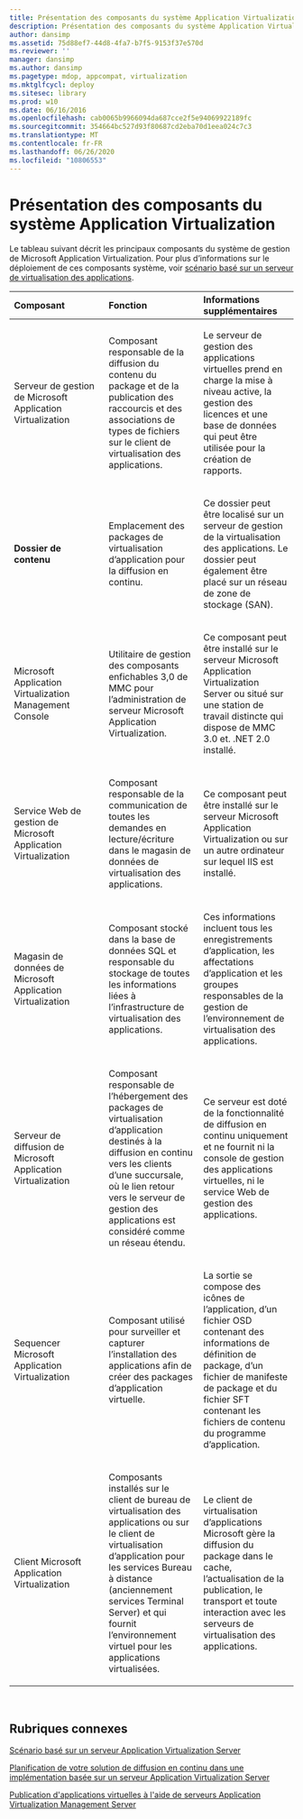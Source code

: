 ```yaml
---
title: Présentation des composants du système Application Virtualization
description: Présentation des composants du système Application Virtualization
author: dansimp
ms.assetid: 75d88ef7-44d8-4fa7-b7f5-9153f37e570d
ms.reviewer: ''
manager: dansimp
ms.author: dansimp
ms.pagetype: mdop, appcompat, virtualization
ms.mktglfcycl: deploy
ms.sitesec: library
ms.prod: w10
ms.date: 06/16/2016
ms.openlocfilehash: cab0065b9966094da687cce2f5e94069922189fc
ms.sourcegitcommit: 354664bc527d93f80687cd2eba70d1eea024c7c3
ms.translationtype: MT
ms.contentlocale: fr-FR
ms.lasthandoff: 06/26/2020
ms.locfileid: "10806553"
---
```

# Présentation des composants du système Application Virtualization


Le tableau suivant décrit les principaux composants du système de gestion de Microsoft Application Virtualization. Pour plus d’informations sur le déploiement de ces composants système, voir [scénario basé sur un serveur de virtualisation des applications](application-virtualization-server-based-scenario.md).

<table>
<colgroup>
<col width="33%" />
<col width="33%" />
<col width="33%" />
</colgroup>
<thead>
<tr class="header">
<th align="left">Composant</th>
<th align="left">Fonction</th>
<th align="left">Informations supplémentaires</th>
</tr>
</thead>
<tbody>
<tr class="odd">
<td align="left"><p>Serveur de gestion de Microsoft Application Virtualization</p></td>
<td align="left"><p>Composant responsable de la diffusion du contenu du package et de la publication des raccourcis et des associations de types de fichiers sur le client de virtualisation des applications.</p></td>
<td align="left"><p>Le serveur de gestion des applications virtuelles prend en charge la mise à niveau active, la gestion des licences et une base de données qui peut être utilisée pour la création de rapports.</p></td>
</tr>
<tr class="even">
<td align="left"><p><strong>Dossier de contenu </strong></p></td>
<td align="left"><p>Emplacement des packages de virtualisation d’application pour la diffusion en continu.</p></td>
<td align="left"><p>Ce dossier peut être localisé sur un serveur de gestion de la virtualisation des applications. Le dossier peut également être placé sur un réseau de zone de stockage (SAN).</p></td>
</tr>
<tr class="odd">
<td align="left"><p>Microsoft Application Virtualization Management Console</p></td>
<td align="left"><p>Utilitaire de gestion des composants enfichables 3,0 de MMC pour l’administration de serveur Microsoft Application Virtualization.</p></td>
<td align="left"><p>Ce composant peut être installé sur le serveur Microsoft Application Virtualization Server ou situé sur une station de travail distincte qui dispose de MMC 3.0 et. .NET 2.0 installé.</p></td>
</tr>
<tr class="even">
<td align="left"><p>Service Web de gestion de Microsoft Application Virtualization</p></td>
<td align="left"><p>Composant responsable de la communication de toutes les demandes en lecture/écriture dans le magasin de données de virtualisation des applications.</p></td>
<td align="left"><p>Ce composant peut être installé sur le serveur Microsoft Application Virtualization ou sur un autre ordinateur sur lequel IIS est installé.</p></td>
</tr>
<tr class="odd">
<td align="left"><p>Magasin de données de Microsoft Application Virtualization</p></td>
<td align="left"><p>Composant stocké dans la base de données SQL et responsable du stockage de toutes les informations liées à l’infrastructure de virtualisation des applications.</p></td>
<td align="left"><p>Ces informations incluent tous les enregistrements d’application, les affectations d’application et les groupes responsables de la gestion de l’environnement de virtualisation des applications.</p></td>
</tr>
<tr class="even">
<td align="left"><p>Serveur de diffusion de Microsoft Application Virtualization</p></td>
<td align="left"><p>Composant responsable de l’hébergement des packages de virtualisation d’application destinés à la diffusion en continu vers les clients d’une succursale, où le lien retour vers le serveur de gestion des applications est considéré comme un réseau étendu.</p></td>
<td align="left"><p>Ce serveur est doté de la fonctionnalité de diffusion en continu uniquement et ne fournit ni la console de gestion des applications virtuelles, ni le service Web de gestion des applications.</p></td>
</tr>
<tr class="odd">
<td align="left"><p>Sequencer Microsoft Application Virtualization</p></td>
<td align="left"><p>Composant utilisé pour surveiller et capturer l’installation des applications afin de créer des packages d’application virtuelle.</p></td>
<td align="left"><p>La sortie se compose des icônes de l’application, d’un fichier OSD contenant des informations de définition de package, d’un fichier de manifeste de package et du fichier SFT contenant les fichiers de contenu du programme d’application.</p></td>
</tr>
<tr class="even">
<td align="left"><p>Client Microsoft Application Virtualization</p></td>
<td align="left"><p>Composants installés sur le client de bureau de virtualisation des applications ou sur le client de virtualisation d’application pour les services Bureau à distance (anciennement services Terminal Server) et qui fournit l’environnement virtuel pour les applications virtualisées.</p></td>
<td align="left"><p>Le client de virtualisation d’applications Microsoft gère la diffusion du package dans le cache, l’actualisation de la publication, le transport et toute interaction avec les serveurs de virtualisation des applications.</p></td>
</tr>
</tbody>
</table>

 

## Rubriques connexes


[Scénario basé sur un serveur Application Virtualization Server](application-virtualization-server-based-scenario.md)

[Planification de votre solution de diffusion en continu dans une implémentation basée sur un serveur Application Virtualization Server](planning-your-streaming-solution-in-an-application-virtualization-server-based-implementation.md)

[Publication d'applications virtuelles à l'aide de serveurs Application Virtualization Management Server](publishing-virtual-applications-using-application-virtualization-management-servers.md)

 

 






